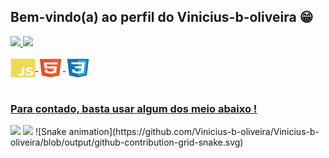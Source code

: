 ## Bem-vindo(a) ao perfil do Vinicius-b-oliveira 😁

 <div>
   <a href="https://github.com/Vinicius-b-oliveira">
   <img height="180em" src="https://github-readme-stats.vercel.app/api?username=Vinicius-b-oliveira&show_icons=true&theme=tokyonight&include_all_commits=true&count_private=true"/>
   <img height="180em" src="https://github-readme-stats.vercel.app/api/top-langs/?username=Vinicius-b-oliveira&layout=compact&langs_count=6&theme=tokyonight"/>

</div>
<div style="display: inline_block"><br>
  <img align="center" alt="Js" height="30" width="40" src="https://raw.githubusercontent.com/devicons/devicon/master/icons/javascript/javascript-plain.svg">
  <img align="center" alt="HTML" height="30" width="40" src="https://raw.githubusercontent.com/devicons/devicon/master/icons/html5/html5-original.svg">
  <img align="center" alt="CSS" height="30" width="40" src="https://raw.githubusercontent.com/devicons/devicon/master/icons/css3/css3-original.svg">
</div>
 
 <br>
 
  ### Para contado, basta usar algum dos meio abaixo !
 
<div> 
  <a href="https://www.instagram.com/vini_bueno/" target="_blank"><img src="https://img.shields.io/badge/-Instagram-%23E4405F?style=for-the-badge&logo=instagram&logoColor=white" target="_blank"></a>
  <a href = "viniciusbuenodeoliveira2017@gmail.com"><img src="https://img.shields.io/badge/-Gmail-%23333?style=for-the-badge&logo=gmail&logoColor=white" target="_blank"></a>
  ![Snake animation](https://github.com/Vinicius-b-oliveira/Vinicius-b-oliveira/blob/output/github-contribution-grid-snake.svg)

</div>
